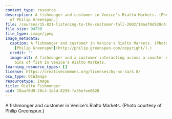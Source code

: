 ```yaml
---
content_type: resource
description: A fishmonger and customer in Venice's Rialto Markets. (Photo courtesy
  of Philip Greenspun.)
file: /courses/15-821-listening-to-the-customer-fall-2002/10aaf0d928c41e4d8258fa35efee0628_15-821f02.jpg
file_size: 94738
file_type: image/jpeg
image_metadata:
  caption: A fishmonger and customer in Venice's Rialto Markets. (Photo courtesy of
    [Philip Greenspun](http://philip.greenspun.com/copyright/).)
  credit: ''
  image-alt: A fishmonger and a customer interacting across a counter covered with
    bins of fish in Venice's Rialto Markets.
learning_resource_types: []
license: https://creativecommons.org/licenses/by-nc-sa/4.0/
ocw_type: OCWImage
resourcetype: Image
title: Rialto Fishmonger
uid: 10aaf0d9-28c4-1e4d-8258-fa35efee0628
---
```

A fishmonger and customer in Venice's Rialto Markets. (Photo courtesy of Philip Greenspun.)
